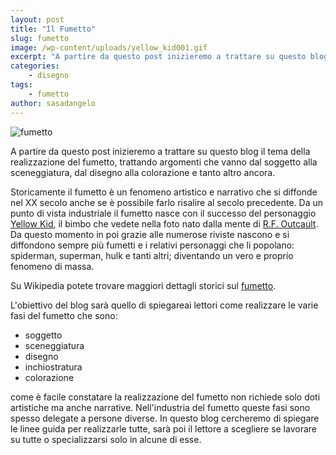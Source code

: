 ```yaml
---
layout: post
title: "Il Fumetto"
slug: fumetto
image: /wp-content/uploads/yellow_kid001.gif
excerpt: "A partire da questo post inizieremo a trattare su questo blog il tema della realizzazione del fumetto, trattando argomenti che vanno dal soggetto alla"
categories:
    - disegno
tags:
    - fumetto
author: sasadangelo
---
```


![fumetto](https://www.disegnoepittura.it/wp-content/uploads/yellow_kid001.gif "fumetto")

A partire da questo post inizieremo a trattare su questo blog il tema della realizzazione del fumetto, trattando argomenti che vanno dal soggetto alla sceneggiatura, dal disegno alla colorazione e tanto altro ancora.

Storicamente il fumetto è un fenomeno artistico e narrativo che si diffonde nel XX secolo anche se è possibile farlo risalire al secolo precedente. Da un punto di vista industriale il fumetto nasce con il successo del personaggio [Yellow Kid](https://it.wikipedia.org/wiki/The_Yellow_Kid), il bimbo che vedete nella foto nato dalla mente di [R.F. Outcault](https://it.wikipedia.org/wiki/Richard_Felton_Outcault). Da questo momento in poi grazie alle numerose riviste nascono e si diffondono sempre più fumetti e i relativi personaggi che li popolano: spiderman, superman, hulk e tanti altri; diventando un vero e proprio fenomeno di massa.

Su Wikipedia potete trovare maggiori dettagli storici sul [fumetto](https://it.wikipedia.org/wiki/Fumetto).

L'obiettivo del blog sarà quello di spiegareai lettori come realizzare le varie fasi del fumetto che sono:

- soggetto
- sceneggiatura
- disegno
- inchiostratura
- colorazione

come è facile constatare la realizzazione del fumetto non richiede solo doti artistiche ma anche narrative. Nell'industria del fumetto queste fasi sono spesso delegate a persone diverse. In questo blog cercheremo di spiegare le linee guida per realizzarle tutte, sarà poi il lettore a scegliere se lavorare su tutte o specializzarsi solo in alcune di esse.
